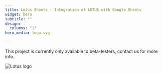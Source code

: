 ```yaml
---
title: Lotus Sheets - Integration of LOTUS with Google Sheets
widget: hero
subtitle: ""
design:
  columns: "1"
hero_media: logo.svg

---
```


This project is currently only available to beta-testers, contact us for more info.

![Lotus logo](https://commons.wikimedia.org/wiki/File:Lotus_initiative_logo.svg)
